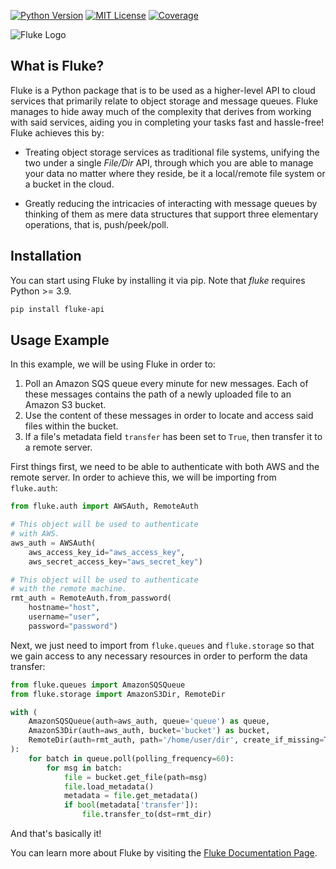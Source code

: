 <!-- PROJECT BADGES -->
[![Python Version][python-shield]][python-url]
[![MIT License][license-shield]][license-url]
[![Coverage][coverage-shield]][coverage-url]

![Fluke Logo](docs/source/logo.png)

<!-- What is Fluke? -->
## What is Fluke?

Fluke is a Python package that is to be used as a higher-level API to
cloud services that primarily relate to object storage and message queues.
Fluke manages to hide away much of the complexity that derives from working
with said services, aiding you in completing your tasks fast and hassle-free!
Fluke achieves this by:

* Treating object storage services as traditional file systems,
  unifying the two under a single *File/Dir* API, through which
  you are able to manage your data no matter where they reside,
  be it a local/remote file system or a bucket in the cloud.

* Greatly reducing the intricacies of interacting with message queues
  by thinking of them as mere data structures that support three elementary
  operations, that is, push/peek/poll.


<!-- Installation -->
## Installation

You can start using Fluke by installing it via pip.
Note that *fluke* requires Python >= 3.9.

```sh
pip install fluke-api
```


<!-- Usage example -->
## Usage Example

In this example, we will be using Fluke in order to:

1. Poll an Amazon SQS queue every minute for new messages. Each of these messages contains the
   path of a newly uploaded file to an Amazon S3 bucket.
2. Use the content of these messages in order to locate and access said files within the bucket.
3. If a file's metadata field ``transfer`` has been set to ``True``, then transfer it to a remote server.

First things first, we need to be able to authenticate with both AWS
and the remote server. In order to achieve this, we will be importing from ``fluke.auth``:

```python
from fluke.auth import AWSAuth, RemoteAuth

# This object will be used to authenticate
# with AWS.
aws_auth = AWSAuth(
    aws_access_key_id="aws_access_key",
    aws_secret_access_key="aws_secret_key")

# This object will be used to authenticate
# with the remote machine.
rmt_auth = RemoteAuth.from_password(
    hostname="host",
    username="user",
    password="password")
```

Next, we just need to import from ``fluke.queues`` and ``fluke.storage``
so that we gain access to any necessary resources in order to perform
the data transfer:

```python
from fluke.queues import AmazonSQSQueue
from fluke.storage import AmazonS3Dir, RemoteDir

with (
    AmazonSQSQueue(auth=aws_auth, queue='queue') as queue,
    AmazonS3Dir(auth=aws_auth, bucket='bucket') as bucket,
    RemoteDir(auth=rmt_auth, path='/home/user/dir', create_if_missing=True) as rmt_dir
):
    for batch in queue.poll(polling_frequency=60):
        for msg in batch:
            file = bucket.get_file(path=msg)
            file.load_metadata()
            metadata = file.get_metadata()
            if bool(metadata['transfer']):
                file.transfer_to(dst=rmt_dir)
```

And that's basically it!

You can learn more about Fluke by visiting the [Fluke Documentation Page][docs-url].


<!-- MARKDOWN LINKS & IMAGES -->
[python-shield]: https://img.shields.io/badge/python-3.9+-blue
[python-url]: https://www.python.org/downloads/release/python-390/
[license-shield]: https://img.shields.io/badge/license-MIT-red
[license-url]: https://github.com/manoss96/fluke/blob/main/LICENSE
[coverage-shield]: https://coveralls.io/repos/github/manoss96/fluke/badge.svg?branch=main&service=github
[coverage-url]: https://coveralls.io/github/manoss96/fluke?branch=main
[docs-url]: https://fluke.readthedocs.io/en/latest/
